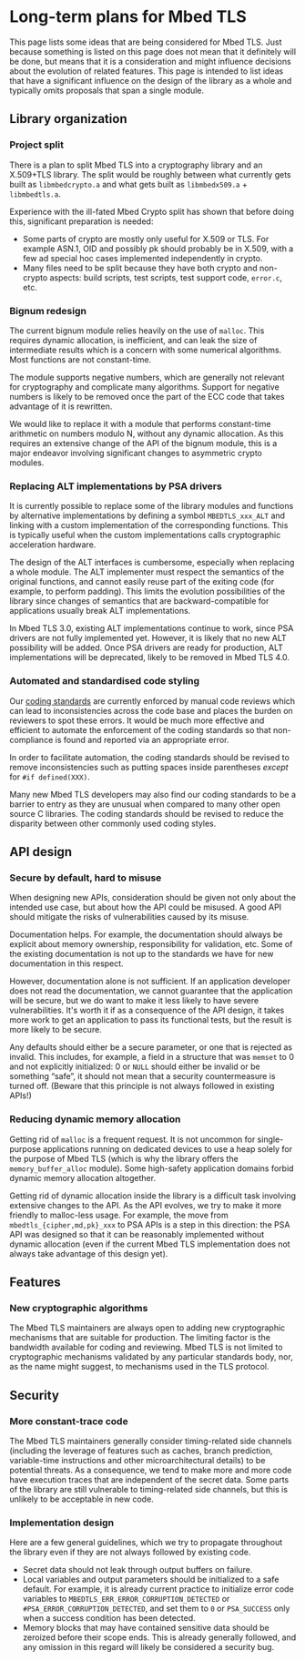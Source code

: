 # Long-term plans for Mbed TLS

This page lists some ideas that are being considered for Mbed TLS. Just because something is listed on this page does not mean that it definitely will be done, but means that it is a consideration and might influence decisions about the evolution of related features. This page is intended to list ideas that have a significant influence on the design of the library as a whole and typically omits proposals that span a single module.

## Library organization

### Project split

There is a plan to split Mbed TLS into a cryptography library and an X.509+TLS library. The split would be roughly between what currently gets built as `libmbedcrypto.a` and what gets built as `libmbedx509.a` + `libmbedtls.a`.

Experience with the ill-fated Mbed Crypto split has shown that before doing this, significant preparation is needed:

* Some parts of crypto are mostly only useful for X.509 or TLS. For example ASN.1, OID and possibly pk should probably be in X.509, with a few ad special hoc cases implemented independently in crypto.
* Many files need to be split because they have both crypto and non-crypto aspects: build scripts, test scripts, test support code, `error.c`, etc.

### Bignum redesign

The current bignum module relies heavily on the use of `malloc`. This requires dynamic allocation, is inefficient, and can leak the size of intermediate results which is a concern with some numerical algorithms. Most functions are not constant-time.

The module supports negative numbers, which are generally not relevant for cryptography and complicate many algorithms. Support for negative numbers is likely to be removed once the part of the ECC code that takes advantage of it is rewritten.

We would like to replace it with a module that performs constant-time arithmetic on numbers modulo N, without any dynamic allocation. As this requires an extensive change of the API of the bignum module, this is a major endeavor involving significant changes to asymmetric crypto modules.

### Replacing ALT implementations by PSA drivers

It is currently possible to replace some of the library modules and functions by alternative implementations by defining a symbol `MBEDTLS_xxx_ALT` and linking with a custom implementation of the corresponding functions. This is typically useful when the custom implementations calls cryptographic acceleration hardware.

The design of the ALT interfaces is cumbersome, especially when replacing a whole module. The ALT implementer must respect the semantics of the original functions, and cannot easily reuse part of the exiting code (for example, to perform padding). This limits the evolution possibilities of the library since changes of semantics that are backward-compatible for applications usually break ALT implementations.

In Mbed TLS 3.0, existing ALT implementations continue to work, since PSA drivers are not fully implemented yet. However, it is likely that no new ALT possibility will be added. Once PSA drivers are ready for production, ALT implementations will be deprecated, likely to be removed in Mbed TLS 4.0.

### Automated and standardised code styling

Our [coding standards](https://tls.mbed.org/kb/development/mbedtls-coding-standards) are currently enforced by manual code reviews which can lead to inconsistencies across the code base and places the burden on reviewers to spot these errors. It would be much more effective and efficient to automate the enforcement of the coding standards so that non-compliance is found and reported via an appropriate error.

In order to facilitate automation, the coding standards should be revised to remove inconsistencies such as putting spaces inside parentheses *except* for `#if defined(XXX)`.

Many new Mbed TLS developers may also find our coding standards to be a barrier to entry as they are unusual when compared to many other open source C libraries. The coding standards should be revised to reduce the disparity between other commonly used coding styles.

## API design

### Secure by default, hard to misuse

When designing new APIs, consideration should be given not only about the intended use case, but about how the API could be misused. A good API should mitigate the risks of vulnerabilities caused by its misuse.

Documentation helps. For example, the documentation should always be explicit about memory ownership, responsibility for validation, etc. Some of the existing documentation is not up to the standards we have for new documentation in this respect.

However, documentation alone is not sufficient. If an application developer does not read the documentation, we cannot guarantee that the application will be secure, but we do want to make it less likely to have severe vulnerabilities. It's worth it if as a consequence of the API design, it takes more work to get an application to pass its functional tests, but the result is more likely to be secure.

Any defaults should either be a secure parameter, or one that is rejected as invalid. This includes, for example, a field in a structure that was `memset` to 0 and not explicitly initialized: 0 or `NULL` should either be invalid or be something “safe”, it should not mean that a security countermeasure is turned off. (Beware that this principle is not always followed in existing APIs!)

### Reducing dynamic memory allocation

Getting rid of `malloc` is a frequent request. It is not uncommon for single-purpose applications running on dedicated devices to use a heap solely for the purpose of Mbed TLS (which is why the library offers the `memory_buffer_alloc` module). Some high-safety application domains forbid dynamic memory allocation altogether.

Getting rid of dynamic allocation inside the library is a difficult task involving extensive changes to the API. As the API evolves, we try to make it more friendly to malloc-less usage. For example, the move from `mbedtls_{cipher,md,pk}_xxx` to PSA APIs is a step in this direction: the PSA API was designed so that it can be reasonably implemented without dynamic allocation (even if the current Mbed TLS implementation does not always take advantage of this design yet).

## Features

### New cryptographic algorithms

The Mbed TLS maintainers are always open to adding new cryptographic mechanisms that are suitable for production. The limiting factor is the bandwidth available for coding and reviewing. Mbed TLS is not limited to cryptographic mechanisms validated by any particular standards body, nor, as the name might suggest, to mechanisms used in the TLS protocol.

## Security

### More constant-trace code

The Mbed TLS maintainers generally consider timing-related side channels (including the leverage of features such as caches, branch prediction, variable-time instructions and other microarchitectural details) to be potential threats. As a consequence, we tend to make more and more code have execution traces that are independent of the secret data. Some parts of the library are still vulnerable to timing-related side channels, but this is unlikely to be acceptable in new code.

### Implementation design

Here are a few general guidelines, which we try to propagate throughout the library even if they are not always followed by existing code.

* Secret data should not leak through output buffers on failure.
* Local variables and output parameters should be initialized to a safe default. For example, it is already current practice to initialize error code variables to `MBEDTLS_ERR_ERROR_CORRUPTION_DETECTED` or `#PSA_ERROR_CORRUPTION_DETECTED`, and set them to `0` or `PSA_SUCCESS` only when a success condition has been detected.
* Memory blocks that may have contained sensitive data should be zeroized before their scope ends. This is already generally followed, and any omission in this regard will likely be considered a security bug.
